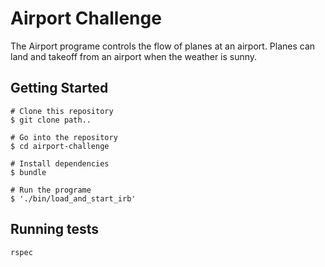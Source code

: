 # Airport Challenge

The Airport programe controls the flow of planes at an airport. Planes can land and takeoff from an airport when the weather is sunny.

## Getting Started
```shell
# Clone this repository
$ git clone path..

# Go into the repository
$ cd airport-challenge

# Install dependencies
$ bundle

# Run the programe
$ './bin/load_and_start_irb'

```

## Running tests

```shell
rspec
```

